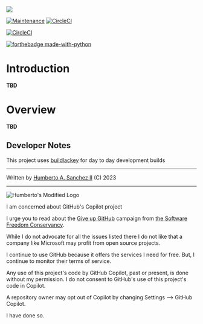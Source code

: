 <img src="./developer/agpl-license-web-badge-version-2-256x48.png"/>

[![Maintenance](https://img.shields.io/badge/Maintained%3F-yes-green.svg)](https://GitHub.com/Naereen/StrapDown.js/graphs/commit-activity)
[![CircleCI](https://dl.circleci.com/status-badge/img/gh/hasii2011/pyutplugins/tree/master.svg?style=shield)](https://dl.circleci.com/status-badge/redirect/gh/hasii2011/pyutplugins/tree/master)

[![CircleCI](https://dl.circleci.com/insights-snapshot/gh/hasii2011/pyutplugins/master/main/badge.svg?window=30d)](https://app.circleci.com/insights/github/hasii2011/pyutplugins/workflows/main/overview?branch=master&reporting-window=last-30-days&insights-snapshot=true)

[![forthebadge made-with-python](http://ForTheBadge.com/images/badges/made-with-python.svg)](https://www.python.org/)


# Introduction
**TBD**

# Overview

**TBD**

## Developer Notes
This project uses [buildlackey](https://github.com/hasii2011/buildlackey) for day to day development builds

___

Written by <a href="mailto:email@humberto.a.sanchez.ii@gmail.com?subject=Hello Humberto">Humberto A. Sanchez II</a>  (C) 2023

___


![Humberto's Modified Logo](https://raw.githubusercontent.com/wiki/hasii2011/gittodoistclone/images/SillyGitHub.png)

I am concerned about GitHub's Copilot project



I urge you to read about the
[Give up GitHub](https://GiveUpGitHub.org) campaign from
[the Software Freedom Conservancy](https://sfconservancy.org).

While I do not advocate for all the issues listed there I do not like that
a company like Microsoft may profit from open source projects.

I continue to use GitHub because it offers the services I need for free.  But, I continue
to monitor their terms of service.

Any use of this project's code by GitHub Copilot, past or present, is done
without my permission.  I do not consent to GitHub's use of this project's
code in Copilot.

A repository owner may opt out of Copilot by changing Settings --> GitHub Copilot.

I have done so.
